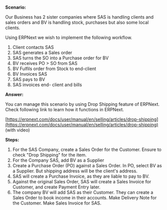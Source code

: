 **Scenario:**

Our Business has 2 sister companies where SAS is handling clients and sales orders and BV is handling stock, purchases but also some local clients.

Using ERPNext we wish to implement the following workflow.

1.  Client contacts SAS
2.  SAS generates a Sales order
3.  SAS turns the SO into a Purchase order for BV
4.  BV receives PO > SO from SAS
5.  BV Fulfils order from Stock to end-client
6.  BV Invoices SAS
7.  SAS pays to BV
8.  SAS invoices end- client and bills

**Answer:**

You can manage this scenario by using Drop Shipping feature of ERPNext. Check following link to learn how it functions in ERPNext.

[https://erpnext.com/docs/user/manual/en/selling/articles/drop-shipping](https://erpnext.com/docs/user/manual/en/selling/articles/drop-shipping) (with video)

**Steps:**

1.  For the SAS Company, create a Sales Order for the Customer. Ensure to check "Drop Shipping" for the item.
2.  For the Company SAS, add BV as a Supplier
3.  Create a Purchase Order (PO) against a Sales Order. In PO, select BV as a Supplier. But shipping address will be the client's address.
4.  SAS will create a Purchase Invoice, as they are liable to pay to BV.
5.  Against the original Sales Order, SAS will create a Sales Invoice for Customer, and create Payment Entry later.
6.  The company BV will add SAS as their Customer. They can create a Sales Order to book income in their accounts. Make Delivery Note for the Customer. Make Sales Invoice for SAS.